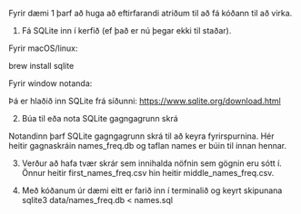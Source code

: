 Fyrir dæmi 1 þarf að huga að eftirfarandi atriðum til að fá kóðann til að virka.

1. Fá SQLite inn í kerfið (ef það er nú þegar ekki til staðar).

Fyrir macOS/linux:

brew install sqlite

Fyrir window notanda:

Þá er hlaðið inn SQLite frá síðunni:
https://www.sqlite.org/download.html

2. Búa til eða nota SQLite gagngagrunn skrá

Notandinn þarf SQLite gagngagrunn skrá til að keyra fyrirspurnina. Hér heitir gagnaskráin
names_freq.db og taflan names er búin til innan hennar.

3. Verður að hafa tvær skrár sem innihalda nöfnin sem gögnin eru sótt í. Önnur heitir
first_names_freq.csv hin heitir middle_names_freq.csv.

4. Með kóðanum úr dæmi eitt er farið inn í terminalið og keyrt skipunana
sqlite3 data/names_freq.db < names.sql 

